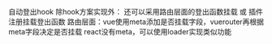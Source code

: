 自动登出hook
除hook方案实现外：
    还可以采用路由层面的登出函数挂载 或 插件注册挂载登出函数
    路由层面：vue使用meta添加是否挂载字段，vuerouter再根据meta字段决定是否挂载
            react没有meta，可以使用loader实现类似功能